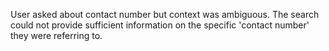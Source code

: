 User asked about contact number but context was ambiguous. The search could not provide sufficient information on the specific 'contact number' they were referring to.